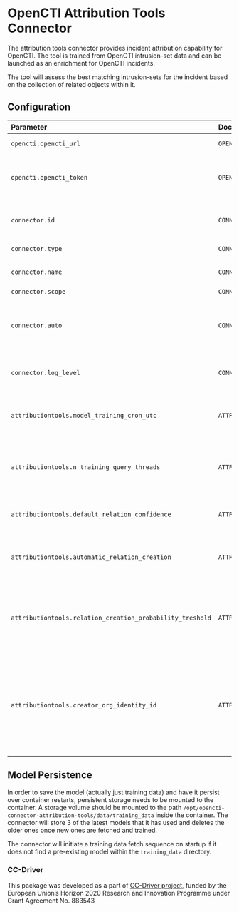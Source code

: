 # OpenCTI Attribution Tools Connector
The attribution tools connector provides incident attribution capability for OpenCTI. The tool is trained from OpenCTI intrusion-set data and can be launched as an enrichment for OpenCTI incidents.

The tool will assess the best matching intrusion-sets for the incident based on the collection of related objects within it.
## Configuration
|                Parameter               |                      Docker envvar                      | Value | Mandatory | Description |
|:---|:---|---|:---:|---|
| `opencti.opencti_url` | `OPENCTI_URL` | string | true | The URL of the OpenCTI platform. |
| `opencti.opencti_token` | `OPENCTI_TOKEN` | string | true | The default admin token configured in the OpenCTI platform parameters file. |
| `connector.id` | `CONNECTOR_ID` | uuidv4 string | true |  A valid arbitrary UUIDv4 that must be unique for this connector. |
| `connector.type` | `CONNECTOR_TYPE` | string=`INTERNAL_ENRICHMENT` | true | Must be `INTERNAL_ENRICHMENT` |
| `connector.name` | `CONNECTOR_NAME` | string | true | The name of the connector such as `attribution-tools` |
| `connector.scope` | `CONNECTOR_SCOPE` | string=`Incident` | true | Must be `Incident` |
| `connector.auto` | `CONNECTOR_AUTO` | boolean | true | Whether new Incident entities should be automatically enriched. Either `true` or `false`. |
| `connector.log_level` | `CONNECTOR_LOG_LEVEL` | string | true | The log level for this connector, could be debug, info, warn or error (less verbose). |
| `attributiontools.model_training_cron_utc`                | `ATTRIBUTIONTOOLS_MODEL_TRAINING_CRON_UTC`          |   A valid cron expression such as: `"0 0 * * *"`   | true      |A cron expression which dictates the model retraining schedule. The schedule uses UTC. |
| `attributiontools.n_training_query_threads`               | `ATTRIBUTIONTOOLS_N_TRAINING_QUERY_THREADS`       |    An integer `> 0`    | true      |The number of threads used when fetching training data from the OpenCTI platform in parallel.|
| `attributiontools.default_relation_confidence`            | `ATTRIBUTIONTOOLS_DEFAULT_RELATION_CONFIDENCE`     | An integer between `[0,100]` | true      |The confidence number for automatically created relations.|
| `attributiontools.automatic_relation_creation`            | `ATTRIBUTIONTOOLS_AUTOMATIC_RELATION_CREATION`     | `boolean` | true      |A boolean which dictates whether relations should be created automatically or not.|
| `attributiontools.relation_creation_probability_treshold` | `ATTRIBUTIONTOOLS_RELATION_CREATION_PROBABILITY_TRESHOLD` | A decimal number between `[0,1]`| true      |The minimum probability of a prediction that is considered good enough to warrant automatic attribution relation creation. |
| `attributiontools.creator_org_identity_id`                | `ATTRIBUTIONTOOLS_CREATOR_ORG_IDENTITY_ID`      | A Stix Standard ID | true      |The `standard_id` (Stix ID) of the identity object that the connector should set as creator when creating relations or note objects. This should be the ID of the WithSecure organization object.|

## Model Persistence
In order to save the model (actually just training data) and have it persist over container restarts, persistent storage needs to be mounted to the container. A storage volume should be mounted to the path `/opt/opencti-connector-attribution-tools/data/training_data` inside the container. The connector will store 3 of the latest models that it has used and deletes the older ones once new ones are fetched and trained.

The connector will initiate a training data fetch sequence on startup if it does not find a pre-existing model within the `training_data` directory.

### CC-Driver
This package was developed as a part of [CC-Driver project](https://www.ccdriver-h2020.com/), funded by the European Union’s Horizon 2020 Research and Innovation Programme under Grant Agreement No. 883543